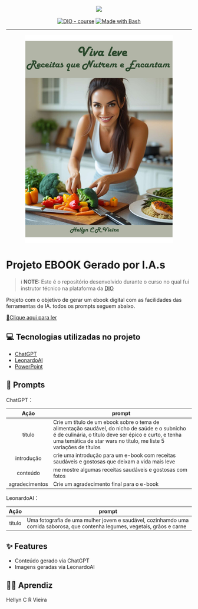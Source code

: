 <p align="center">
    <img width="100" src=".github/assets/banner.png">
</p>


<p align="center">
<a href="https://dio.me/"><img src="https://img.shields.io/badge/DIO-Course-28DA77?logo=youtube" alt="DIO - course"></a>
<a href="https://www.gnu.org/software/bash/" title="Go to Bash homepage"><img src="https://img.shields.io/badge/Prompt-Project-blue?logo=gnu-bash&amp;logoColor=white" alt="Made with Bash"></a></p>

-------


<p align="center">
<img 
    src= "https://github.com/HellynCRV/prompts-recipe-to-create-a-ebook/blob/608618225a765662bda2f0b7b656ba57481c69a2/capa%20ebook.pdf"
    width="400"  
/>
</p>

# Projeto EBOOK Gerado por I.A.s


 > ℹ️ **NOTE:** Este é o repositório desenvolvido durante o curso no qual fui instrutor técnico na plataforma da [DIO](https://dio.me)

Projeto com o objetivo de gerar um ebook digital com as facilidades das ferramentas de IA. todos os prompts
seguem abaixo.

<a href="https://github.com/HellynCRV/prompts-recipe-to-create-a-ebook/blob/608618225a765662bda2f0b7b656ba57481c69a2/E-book.pdf" title="View PDF now"> 📕Clique aqui para ler</a>

## 💻 Tecnologias utilizadas no projeto

- [ChatGPT](https://chat.openai.com/) 
- [LeonardoAI](https://leonardo.ai)
- [PowerPoint](https://www.microsoft.com/en/microsoft-365/powerpoint)

## 🧠 Prompts


ChatGPT：

|   Ação   | prompt                                                                                                                                                                                                                                                                         |
| :------: | ------------------------------------------------------------------------------------------------------------------------------------------------------------------------------------------------------------------------------------------------------------------------------ |
|  título  | Crie um título de um ebook sobre o tema de alimentação saudável, do nicho de saúde e o subnicho é de culinária, o título deve ser épico e curto, e tenha uma temática de star wars no título, me liste 5 variações de títulos                                                        |
| introdução | crie uma introdução para um e-book com receitas saudáveis e gostosas que deixam a vida mais leve |
| conteúdo | me mostre algumas receitas saudáveis e gostosas com fotos |
| agradecimentos| Crie um agradecimento final para o e-book |


LeonardoAI：

|  Ação  | prompt                                                                                 |
| :----: | -------------------------------------------------------------------------------------- |
| título |Uma fotografia de uma mulher jovem e saudável, cozinhamdo uma comida saborosa, que contenha legumes, vegetais, grãos e carne |

## ✨ Features

- Conteúdo gerado via ChatGPT
- Imagens geradas via LeonardoAI


## 👨‍💻 Aprendiz

Hellyn C R Vieira

